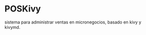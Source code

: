 <div>
    <h1>POSKivy</h1>
    <p>
        sistema para administrar ventas en micronegocios, basado en kivy y kivymd.
    </p>
</div>